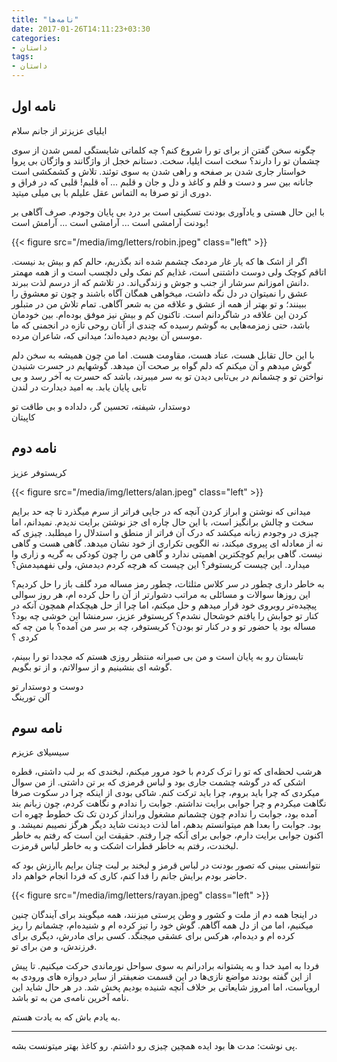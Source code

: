 ```yaml
---
title: "نامه‌ها"
date: 2017-01-26T14:11:23+03:30
categories:
- داستان
tags:
- داستان
---
```


## نامه اول

ایلیای عزیزتر از جانم سلام

چگونه سخن گفتن از برای تو را شروع کنم؟ چه کلماتی شایستگی لمس شدن از سوی چشمان تو را دارند؟ سخت است ایلیا، سخت. دستانم خجل از واژگانند و واژگان بی پروا خواستار جاری شدن بر صفحه و راهی شدن به سوی توئند. تلاش و کشمکشی است جانانه بین سر و دست و قلم و کاغذ و دل و جان و قلبم ... آه قلبم! قلبی که در فراق و دوری از تو صرفا به التماس عقل علیلم با بی میلی میتپد.

با این حال هستی و یادآوری بودنت تسکینی است بر درد بی پایان وجودم. صرف آگاهی بر بودنت آرامشی است ... آرامشی است ... آرامش است!

{{< figure src="/media/img/letters/robin.jpeg" class="left" >}}

اگر از اشک ها که یار غار مردمک چشمم شده اند بگذریم، حالم کم و بیش بد نیست. اتاقم کوچک ولی دوست داشتنی است، غذایم کم نمک ولی دلچسب است و از همه مهمتر دانش اموزانم سرشار از جنب و جوش و زندگی‌اند. در تلاشم که از درسم لذت ببرند.  
عشق را نمیتوان در دل نگه داشت، میخواهی همگان آگاه باشند و چون تو معشوق را ببینند؛ و تو بهتر از همه از عشق و علاقه من به شعر آگاهی. تمام تلاش من در متبلور کردن این علاقه در شاگردانم است. تاکنون کم و بیش نیز موفق بوده‌ام. بین خودمان باشد، حتی زمزمه‌هایی به گوشم رسیده که چندی از آنان روحی تازه در انجمنی که ما موسس آن بودیم دمیده‌اند؛ میدانی که، شاعران مرده.

با این حال تقابل هست، عناد هست، مقاومت هست. اما من چون همیشه به سخن دلم گوش میدهم و آن میکنم که دلم گواه بر صحت آن میدهد.
گوشهایم در حسرت شنیدن نواختن تو و چشمانم در بی‌تابی دیدن تو به سر میبرند، باشد که حسرت به آخر رسد و بی تابی پایان یابد.
به امید دیدارت در لندن

دوستدار، شیفته، تحسین گر، دلداده و بی طاقت تو  
کاپیتان

## نامه دوم

کریستوفر عزیز

{{< figure src="/media/img/letters/alan.jpeg" class="left" >}}

میدانی که نوشتن و ابراز کردن آنچه که در جایی فراتر از سرم میگذرد تا چه حد برایم سخت و چالش برانگیز است، با این حال چاره ای جز نوشتن برایت ندیدم. نمیدانم، اما چیزی در وجودم زبانه میکشد که درک آن فراتر از منطق و استدلال را میطلبد. چیزی که نه از معادله ای پیروی میکند، نه الگویی تکراری از خود نشان میدهد. گاهی هست و گاهی نیست. گاهی برایم کوچکترین اهمیتی ندارد و گاهی من را چون کودکی به گریه و زاری وا میدارد. این چیست کریستوفر؟ این چیست که هرچه کردم دیدمش، ولی نفهمیدمش؟

به خاطر داری چطور در سر کلاس مثلثات، چطور رمز مساله مرد گلف باز را حل کردیم؟ این روزها سوالات و مسائلی به مراتب دشوارتر از آن را حل کرده ام، هر روز سوالی پیچیده‌تر روبروی خود قرار میدهم و حل میکنم، اما چرا از حل هیچکدام همچون آنکه در کنار تو جوابش را یافتم خوشحال نشدم؟ کریستوفر عزیز، سرمنشا این خوشی چه بود؟ مساله بود یا حضور تو و در کنار تو بودن؟ کریستوفر، چه بر سر من آمده؟ با من چه که کردی ؟

تابستان رو به پایان است و من بی صبرانه منتظر روزی هستم که مجددا تو را ببینم، گوشه ای بنشینیم و از سوالاتم، و از تو بگویم.

دوست و دوستدار تو  
آلن تورینگ

## نامه سوم

سیسیلای عزیزم

هرشب لحظه‌ای که تو را ترک کردم با خود مرور میکنم، لبخندی که بر لب داشتی، قطره اشکی که در گوشه چشمت جاری بود و لباس قرمزی که بر تن داشتی. از من سوال میکردی که چرا باید بروم، چرا باید ترکت کنم. شاکی بودی از اینکه چرا در سکوت صرفا نگاهت میکردم و چرا جوابی برایت نداشتم. جوابت را ندادم و نگاهت کردم، چون زبانم بند آمده بود، جوابت را ندادم چون چشمانم مشغول ورانداز کردن تک تک خطوط چهره ات بود. جوابت را بعدا هم میتوانستم بدهم، اما لذت دیدنت شاید دیگر هرگز نصیبم نمیشد. و اکنون جوابی برایت دارم، جوابی برای آنکه چرا رفتم. حقیقت این است که رفتم به خاطر لبخندت، رفتم به خاطر قطرات اشکت و به خاطر لباس قرمزت.

نتوانستی ببینی که تصور بودنت در لباس قرمز و لبخند بر لبت چنان برایم باارزش بود که حاضر بودم برایش جانم را فدا کنم، کاری که فردا انجام خواهم داد.

{{< figure src="/media/img/letters/rayan.jpeg" class="left" >}}

در اینجا همه دم از ملت و کشور و وطن پرستی میزنند، همه میگویند برای آیندگان چنین میکنیم، اما من از دل همه آگاهم. گوش خود را تیز کرده ام و شنیده‌ام، چشمانم را ریز کرده ام و دیده‌ام، هرکس برای عشقی میجنگد. کسی برای مادرش، دیگری برای فرزندش، و من برای تو.

فردا به امید خدا و به پشتوانه برادرانم به سوی سواحل نورماندی حرکت میکنیم. تا پیش از این گفته بودند مواضع نازی‌ها در این قسمت ضعیفتر از سایر دروازه های ورودی به اروپاست، اما امروز شایعاتی بر خلاف آنچه شنیده بودیم پخش شد. در هر حال شاید این نامه آخرین نامه‌ی من به تو باشد.

به یادم باش که به یادت هستم.

---

پی نوشت: مدت ها بود ایده همچین چیزی رو داشتم. رو کاغذ بهتر میتونست بشه.
